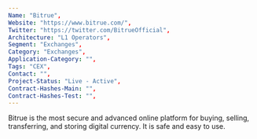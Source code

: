 ```yaml
--- 
Name: "Bitrue", 
Website: "https://www.bitrue.com/", 
Twitter: "https://twitter.com/BitrueOfficial", 
Architecture: "L1 Operators",
Segment: "Exchanges",
Category: "Exchanges",
Application-Category: "",
Tags: "CEX",
Contact: "",
Project-Status: "Live - Active",
Contract-Hashes-Main: "",
Contract-Hashes-Test: "",
--- 
```

<!--lang:en--> 
Bitrue is the most secure and advanced online platform for buying, selling, transferring, and storing digital currency. It is safe and easy to use.
<!--lang:es--] 
Bitrue es la plataforma en línea más segura y avanzada para comprar, vender, transferir y almacenar moneda digital. Es seguro y fácil de usar.
<!--lang:de--] 
Bitrue ist die sicherste und fortschrittlichste Online-Plattform für den Kauf, Verkauf, Transfer und die Speicherung digitaler Währungen. Es ist sicher und einfach zu bedienen.
<!--lang:fr--] 
Bitrue est la plateforme en ligne la plus sécurisée et la plus avancée pour acheter, vendre, transférer et stocker de la monnaie numérique. Il est sûr et facile à utiliser.
<!--lang:pl--] 
Bitrue to najbardziej bezpieczna i zaawansowana platforma internetowa do kupowania, sprzedawania, przesyłania i przechowywania cyfrowej waluty. Jest bezpieczny i łatwy w użyciu.
<!--lang:uk--] 
Bitrue — це найбезпечніша та передова онлайн-платформа для купівлі, продажу, переказу та зберігання цифрової валюти. Він безпечний і простий у використанні.
[!--lang:*--> 
